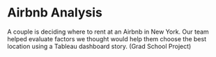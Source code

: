 # Airbnb Analysis
A couple is deciding where to rent at an Airbnb in New York. Our team helped evaluate factors we thought would help them choose the best location using a Tableau dashboard story. (Grad School Project)
